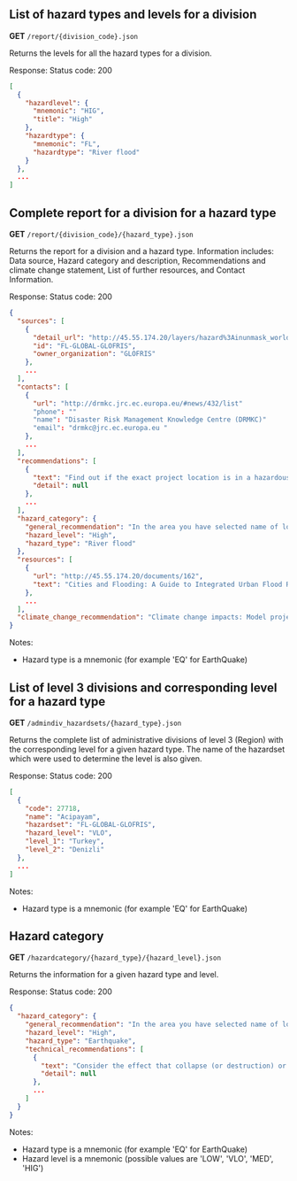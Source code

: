 
## List of hazard types and levels for a division

**GET** `/report/{division_code}.json`

Returns the levels for all the hazard types for a division.

Response: Status code: 200

``` json
[
  {
    "hazardlevel": {
      "mnemonic": "HIG",
      "title": "High"
    },
    "hazardtype": {
      "mnemonic": "FL",
      "hazardtype": "River flood"
    }
  },
  ...
]
```

## Complete report for a division for a hazard type

**GET** `/report/{division_code}/{hazard_type}.json`

Returns the report for a division and a hazard type. Information includes: Data source, Hazard category and description, Recommendations and climate change statement, List of further resources, and Contact Information.

Response: Status code: 200

``` json
{
  "sources": [
    {
      "detail_url": "http://45.55.174.20/layers/hazard%3Ainunmask_world_stream_6tthres_2_t_50",
      "id": "FL-GLOBAL-GLOFRIS",
      "owner_organization": "GLOFRIS"
    },
    ...
  ],
  "contacts": [
    {
      "url": "http://drmkc.jrc.ec.europa.eu/#news/432/list"
      "phone": ""
      "name": "Disaster Risk Management Knowledge Centre (DRMKC)"
      "email": "drmkc@jrc.ec.europa.eu "
    },
    ...
  ],
  "recommendations": [
    {
      "text": "Find out if the exact project location is in a hazardous zone by using local data, e.g. by collecting local information either from river flood hazard maps, by interviewing local governmental organizations, or by hiring international expertise.",
      "detail": null
    },
    ...
  ],
  "hazard_category": {
    "general_recommendation": "In the area you have selected name of location river flood hazard is classified as **high** according to the information that is currently available to this tool. This means that there is a chance of more than 10% that potentially damaging and life-threatening floods occur in the coming 10 years. **Project planning decisions, project design, and construction methods must take into account the level of river flood hazard**. The following is a list of recommendations that could be followed in different phases of the project to help reduce the risk to your project. Please note that these recommendations are generic and not project-specific.",
    "hazard_level": "High",
    "hazard_type": "River flood"
  },
  "resources": [
    {
      "url": "http://45.55.174.20/documents/162",
      "text": "Cities and Flooding: A Guide to Integrated Urban Flood Risk Management for the 21st Century"
    },
    ...
  ],
  "climate_change_recommendation": "Climate change impacts: Model projections are inconsistent in changes in rainfall."
}
```

Notes:

 - Hazard type is a mnemonic (for example 'EQ' for EarthQuake)

## List of level 3 divisions and corresponding level for a hazard type

**GET** `/admindiv_hazardsets/{hazard_type}.json`

Returns the complete list of administrative divisions of level 3 (Region) with
the corresponding level for a given hazard type. The name of the hazardset
which were used to determine the level is also given.

Response: Status code: 200

``` json
[
  {
    "code": 27718,
    "name": "Acipayam",
    "hazardset": "FL-GLOBAL-GLOFRIS",
    "hazard_level": "VLO",
    "level_1": "Turkey",
    "level_2": "Denizli"
  },
  ...
]
```

Notes:

 - Hazard type is a mnemonic (for example 'EQ' for EarthQuake)

## Hazard category

**GET** `/hazardcategory/{hazard_type}/{hazard_level}.json`

Returns the information for a given hazard type and level.

Response: Status code: 200

``` json
{
  "hazard_category": {
    "general_recommendation": "In the area you have selected name of location earthquake hazard is classified as **high** according to the information that is currently available. This means that there is more than a 20% chance of potentially-damaging earthquake shaking in your project area in the next 50 years. Based on this information, the impact of earthquake **must be considered** in all phases of the project, in particular during design and construction. **Project planning decisions, project design, and construction methods should take into account the level of earthquake hazard**. Further detailed information should be obtained to adequately account for the level of hazard.",
    "hazard_level": "High",
    "hazard_type": "Earthquake",
    "technical_recommendations": [
      {
        "text": "Consider the effect that collapse (or destruction) or serious damage to buildings and infrastructure associated with the planned project could have on the local population and environment.",
        "detail": null
      },
      ...
    ]
  }
}
```

Notes:

 - Hazard type is a mnemonic (for example 'EQ' for EarthQuake)
 - Hazard level is a mnemonic (possible values are 'LOW', 'VLO', 'MED', 'HIG')
